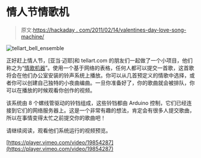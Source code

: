 # 情人节情歌机

> 原文:[https://hackaday . com/2011/02/14/valentines-day-love-song-machine/](https://hackaday.com/2011/02/14/valentines-day-love-song-machine/)

![tellart_bell_ensemble](../Images/891ce2b9e20befbb2222d83ff91da104.png "tellart_bell_ensemble")

正好赶上情人节，[亚当·迈耶]和 tellart.com 的朋友们一起做了一个小项目，他们称之为“[情歌机器](http://bells.tellart.com/)”。使用一个基于网络的表格，任何人都可以提交一首歌，这首歌将会在他们办公室安装的铃声系统上播放。你可以从几首预定义的情歌中选择，或者你可以创建自己独特的小夜曲编曲。一旦你准备好了，你的歌曲就会被排队，你可以在播放的时候观看你创作的视频。

该系统由 8 个螺线管驱动的铃铛组成，这些铃铛都由 Arduino 控制，它们已经连接到它们的网络服务器上。这是一个非常有趣的想法，肯定会有很多人提交歌曲，所以在事情变得太忙之前提交你的歌曲吧！

请继续阅读，观看他们系统运行的视频预览。

[https://player.vimeo.com/video/19854287](https://player.vimeo.com/video/19854287)